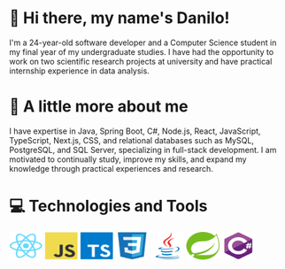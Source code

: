 # 👋 Hi there, my name's Danilo!

I'm a 24-year-old software developer and a Computer Science student in my final year of my undergraduate studies. I have had the opportunity to work on two scientific research projects at university and have practical internship experience in data analysis.

# 🚀 A little more about me

I have expertise in Java, Spring Boot, C#, Node.js, React, JavaScript, TypeScript, Next.js, CSS, and relational databases such as MySQL, PostgreSQL, and SQL Server, specializing in full-stack development. I am motivated to continually study, improve my skills, and expand my knowledge through practical experiences and research.

# 💻 Technologies and Tools

<div style="display: inline_block">
<img align="center" alt="Danilo-React" height="50" width="60" src="https://raw.githubusercontent.com/devicons/devicon/master/icons/react/react-original.svg">
<img align="center" alt="Danilo-Js" height="50" width="60" src="https://raw.githubusercontent.com/devicons/devicon/master/icons/javascript/javascript-original.svg">
<img align="center" alt="Danilo-Ts" height="50" width="60" src="https://raw.githubusercontent.com/devicons/devicon/master/icons/typescript/typescript-original.svg">
<img align="center" alt="Danilo-Css" height="50" width="60" src="https://raw.githubusercontent.com/devicons/devicon/master/icons/css3/css3-original.svg">
<img align="center" alt="Danilo-Java" height="50" width="60" src="https://raw.githubusercontent.com/devicons/devicon/master/icons/java/java-original.svg">
<img align="center" alt="Danilo-SpringBoot" height="50" width="60" src="https://raw.githubusercontent.com/devicons/devicon/master/icons/spring/spring-original.svg">
<img align="center" alt="Danilo-Csharp" height="50" width="60" src="https://raw.githubusercontent.com/devicons/devicon/master/icons/csharp/csharp-original.svg">
</div>
